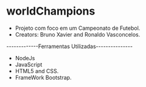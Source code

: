 # worldChampions
- Projeto com foco em um Campeonato de Futebol.
- Creators: Bruno Xavier and Ronaldo Vasconcelos.

-------------Ferramentas Utilizadas---------------
- NodeJs
- JavaScript
- HTML5 and CSS.
- FrameWork Bootstrap.
